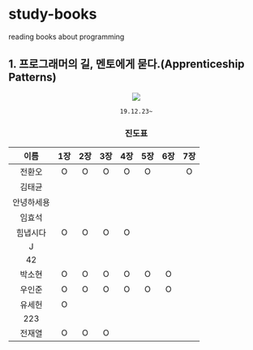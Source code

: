 # study-books
reading books about programming  
  
  
  
  
## 1. 프로그래머의 길, 멘토에게 묻다.(Apprenticeship Patterns)
<div align="center">

![](http://image.kyobobook.co.kr/images/book/xlarge/807/x9788991268807.jpg)  

`19.12.23~`
  
   
### 진도표
| 이름    | 1장 | 2장 | 3장 |4장 | 5장 | 6장 | 7장 |
| :-----: | :----------: | :----------: | :------------: | :------------: | :------------: | :---------: | :------------: |
| 전환오   |O|O|O|O|O||O
| 김태균   ||||||
| 안녕하세용 ||||||
| 임효석   ||||||
| 힘냅시다  |O|O|O|O||
| J     ||||||
| 42    ||||||
| 박소현   |O|O|O|O|O|O
| 우인준   |O|O|O|O|O|O
| 유세헌   |O|||||
| 223   ||||||
| 전재열 |O|O|O|||

</div>
